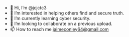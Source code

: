 - 👋 Hi, I’m @jcjctc3
- 👀 I’m interested in helping others find and secure truth.
- 🌱 I’m currently learning cyber security.
- 💞️ I’m looking to collaborate on a previous upload.
- 📫 How to reach me jaimeconley64@gmail.com

<!---
jcjctc3/jcjctc3 is a special repository because it has to be done. 
--->
